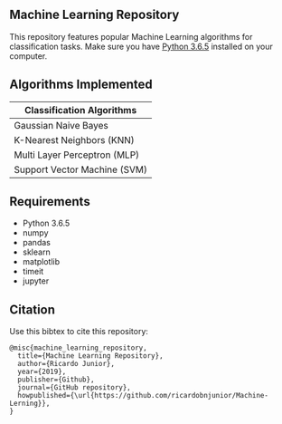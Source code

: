 ## Machine Learning Repository

This repository features popular Machine Learning algorithms for classification tasks.
Make sure you have [Python 3.6.5](https://www.python.org/downloads/release/python-365/) installed on your computer.

## Algorithms Implemented

| Classification Algorithms  |
| -------------------------- |
|    Gaussian Naive Bayes    |
| K-Nearest Neighbors (KNN)  |
|Multi Layer Perceptron (MLP)|
|Support Vector Machine (SVM)|

## Requirements

* Python 3.6.5
* numpy
* pandas
* sklearn
* matplotlib
* timeit
* jupyter

## Citation

Use this bibtex to cite this repository:
```
@misc{machine_learning_repository,
  title={Machine Learning Repository},
  author={Ricardo Junior},
  year={2019},
  publisher={Github},
  journal={GitHub repository},
  howpublished={\url{https://github.com/ricardobnjunior/Machine-Lerning}},
}
```
